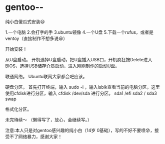 # gentoo--
纯小白傻瓜式安装😃

1.一个电脑
2.会打字的手
3.ubuntu镜像
4.一个U盘
5.下载一个rufus，或者是ventoy（直接制作不想多说😃）


开始安装！

从U盘启动。
开机选择U盘启动，把U盘插入USB口，开机疯狂按Delete进入BIOS，选择USB储存介质启动，进入刚刚制作的启动U盘。

联通网络。
Ubuntu联网大家都会吧应该。

硬盘分区。
首先打开终端，输入 sudo -i ，输入lsblk查看当前的电脑分区。这里使用cfdisk进行分区，输入 cfdisk /dev/sda 进行分区。
sda1    /efi
sda2    /
sda3    swap

格式化分区。



未完待续～   （懒得写了，放心，会继续写。）

注意:本人只是对gentoo感兴趣的纯小白（14岁 0基础），写的不好不要喷😰，接受不了网络暴力，感谢大家！

